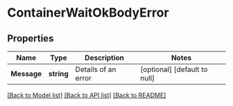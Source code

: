 # ContainerWaitOkBodyError

## Properties
Name | Type | Description | Notes
------------ | ------------- | ------------- | -------------
**Message** | **string** | Details of an error | [optional] [default to null]

[[Back to Model list]](../README.md#documentation-for-models) [[Back to API list]](../README.md#documentation-for-api-endpoints) [[Back to README]](../README.md)

